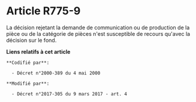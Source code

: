# Article R775-9

La décision rejetant la demande de communication ou de production de la pièce ou de la catégorie de pièces n'est susceptible
de recours qu'avec la décision sur le fond.

**Liens relatifs à cet article**

	**Codifié par**:

	  - Décret n°2000-389 du 4 mai 2000

	**Modifié par**:

	  - Décret n°2017-305 du 9 mars 2017 - art. 4
